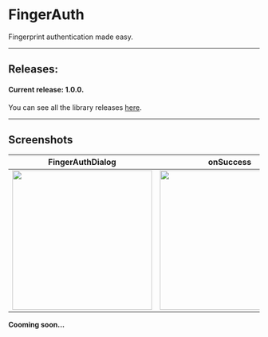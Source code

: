 # FingerAuth
Fingerprint authentication made easy.

---

## Releases:

#### Current release: 1.0.0.

You can see all the library releases [here](https://github.com/marcoscgdev/FingerAuth/releases).

---

## Screenshots

|FingerAuthDialog|onSuccess|onFailure|
|:------:|:------:|:------:|
|<img src="https://raw.githubusercontent.com/marcoscgdev/FingerAuth/master/screenshots/1.jpg" width="280">|<img src="https://raw.githubusercontent.com/marcoscgdev/FingerAuth/master/screenshots/2.jpg" width="280">|<img src="https://raw.githubusercontent.com/marcoscgdev/FingerAuth/master/screenshots/3.jpg" width="280">|

**Cooming soon...**
